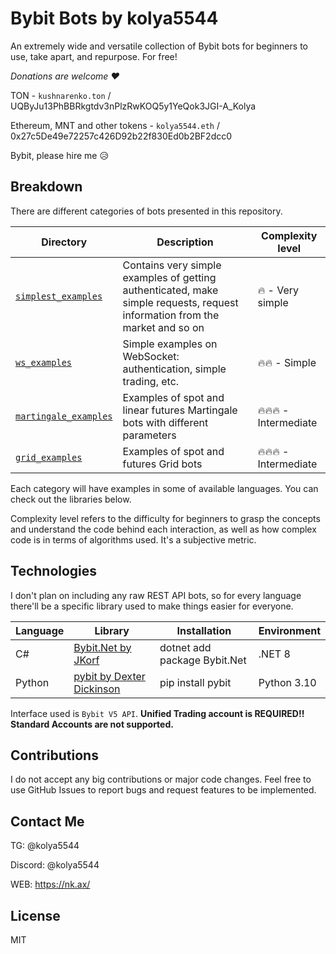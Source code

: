 # Bybit Bots by kolya5544
An extremely wide and versatile collection of Bybit bots for beginners to use, take apart, and repurpose. For free!

*Donations are welcome ♥*

TON - `kushnarenko.ton` / UQByJu13PhBBRkgtdv3nPlzRwKOQ5y1YeQok3JGI-A_Kolya

Ethereum, MNT and other tokens - `kolya5544.eth` / 0x27c5De49e72257c426D92b22f830Ed0b2BF2dcc0

Bybit, please hire me 😥

## Breakdown

There are different categories of bots presented in this repository.

| Directory | Description | Complexity level |
| --- | --- | --- |
| [`simplest_examples`](https://github.com/kolya5544/bybit-bots/tree/master/simplest_examples) | Contains very simple examples of getting authenticated, make simple requests, request information from the market and so on | 🔥 - Very simple |
| [`ws_examples`](https://github.com/kolya5544/bybit-bots/tree/master/ws_examples) | Simple examples on WebSocket: authentication, simple trading, etc. | 🔥🔥 - Simple |
| [`martingale_examples`](https://github.com/kolya5544/bybit-bots/tree/master/martingale_examples) | Examples of spot and linear futures Martingale bots with different parameters | 🔥🔥🔥 - Intermediate |
| [`grid_examples`](https://github.com/kolya5544/bybit-bots/tree/master/grid_examples) | Examples of spot and futures Grid bots | 🔥🔥🔥 - Intermediate |

Each category will have examples in some of available languages. You can check out the libraries below.

Complexity level refers to the difficulty for beginners to grasp the concepts and understand the code behind each interaction, as well as how complex code is in terms of algorithms used. It's a subjective metric.

## Technologies

I don't plan on including any raw REST API bots, so for every language there'll be a specific library used to make things easier for everyone.

| Language | Library | Installation | Environment |
| --- | --- | --- | --- |
| C# | [Bybit.Net by JKorf](https://github.com/JKorf/Bybit.Net) | dotnet add package Bybit.Net | .NET 8 |
| Python | [pybit by Dexter Dickinson](https://github.com/bybit-exchange/pybit) | pip install pybit | Python 3.10 |

Interface used is `Bybit V5 API`. **Unified Trading account is REQUIRED!! Standard Accounts are not supported.**

## Contributions

I do not accept any big contributions or major code changes. Feel free to use GitHub Issues to report bugs and request features to be implemented.

## Contact Me

TG: @kolya5544

Discord: @kolya5544

WEB: https://nk.ax/

## License

MIT